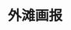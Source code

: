 ---
description: 杂志类应用中少有的针对ios设备重新设计版面的，而不是纸质杂志的简单扫描。
layout: post
results:
- primaryGenreName: Lifestyle
  version: '2.4.2'
  trackViewUrl: https://itunes.apple.com/cn/app/wai-tan-hua-bao/id389125717?mt=8&uo=4
  artworkUrl100: http://a710.phobos.apple.com/us/r1000/085/Purple/v4/21/8a/30/218a3009-c62e-cdf2-469c-b6a6a60c64c1/mzl.qokocsur.png
  artworkUrl60: http://a1.phobos.apple.com/us/r1000/117/Purple/v4/2b/24/3b/2b243ba0-e639-4d21-6efe-63b35f3c0152/icon__07-09-15-58-09_57x57.png
  userRatingCountForCurrentVersion: 19
  sellerName: Maget media Shenzhen Co., Ltd.
  supportedDevices:
  - all
  genres:
  - 生活
  - 娱乐
  trackName: 外滩画报
  description: '《外滩画报》融合国内一流的报道能力和国际化的时尚美学，将深度新闻报道、新锐时尚潮流、健康生活方式和独到文化视角完美结合，是中国社会精英的首选周报读物。


    这本创造中国城市周报全新形态的刊物，坚持以客观、独立、公正的态度，深入剖析热点事件；以最快的速度，报道国际时尚热点趋势；以敏锐的洞察力，关注改变中国人生活方式的力量。


    《外滩画报》致力于为读者提供亲密接触新闻人物、热点事件和潮流话题的机会，以崭新的媒体渠道和传播方式，为社会各领域的沟通和展示建立平台；通过发挥媒体的影响力和公信力，倡导先进理念，推动社会发展。'
  price: 0
  trackId: 389125717
  releaseDate: '2010-08-31T02:27:27Z'
  screenshotUrls:
  - http://a1.mzstatic.com/us/r1000/067/Purple/v4/dd/8d/13/dd8d1343-6877-4331-e568-6d03b08a22f2/mzl.oyybrsus.1136x1136-75.jpg
  - http://a2.mzstatic.com/us/r1000/072/Purple/v4/21/b8/ee/21b8eed7-d4f5-eefd-01ca-c2c1f0b4868a/mzl.wybkduys.1136x1136-75.jpg
  - http://a1.mzstatic.com/us/r1000/116/Purple/v4/00/32/88/0032885b-8ff6-5e0e-2116-b9cd53209acc/mzl.hftuhlro.1136x1136-75.jpg
  - http://a3.mzstatic.com/us/r1000/101/Purple/v4/b9/7a/7c/b97a7cf4-6e77-6d87-123c-2f34ba1662c1/mzl.mdzprazq.1136x1136-75.jpg
  - http://a2.mzstatic.com/us/r1000/068/Purple/v4/a5/d7/1e/a5d71e28-08e7-a11d-12cd-e50f14aafc28/mzl.glctapeh.1136x1136-75.jpg
  artistViewUrl: https://itunes.apple.com/cn/artist/mediapad.cn/id389125720?uo=4
  primaryGenreId: 6012
  userRatingCount: 1198
  averageUserRatingForCurrentVersion: 4
  kind: software
  fileSizeBytes: '18735790'
  bundleId: com.magetmedia.bundpic
  releaseNotes: '1. 解决了图库加载不到的问题.


    2. 修复期刊下载进度显示不准确的问题.


    3. 解决了无网络时已下载的期刊无法阅读的问题.'
  sellerUrl: http://www.mediapad.cn
  artistName: MediaPad.cn
  trackCensoredName: 外滩画报
  isGameCenterEnabled: false
  contentAdvisoryRating: 4+
  languageCodesISO2A:
  - ZH
  trackContentRating: 4+
  features:
  - iosUniversal
  averageUserRating: 3.5
  wrapperType: software
  artworkUrl512: http://a710.phobos.apple.com/us/r1000/085/Purple/v4/21/8a/30/218a3009-c62e-cdf2-469c-b6a6a60c64c1/mzl.qokocsur.png
  formattedPrice: 免费
  artistId: 389125720
  genreIds:
  - '6012'
  - '6016'
  currency: CNY
  ipadScreenshotUrls:
  - http://a5.mzstatic.com/us/r1000/119/Purple/v4/93/b0/e5/93b0e567-b71f-b8e8-9274-021dc2cc43bb/mzl.oairtgmp.480x480-75.jpg
  - http://a2.mzstatic.com/us/r1000/076/Purple/v4/b2/a3/ad/b2a3ad78-317b-5625-757f-5043fb42e645/mzl.ircfnwed.480x480-75.jpg
  - http://a2.mzstatic.com/us/r1000/082/Purple/v4/31/32/83/313283d6-3a81-2e1d-c66d-92cd84014d32/mzl.yhxszewt.480x480-75.jpg
  - http://a5.mzstatic.com/us/r1000/084/Purple/v4/97/cd/78/97cd7839-9247-9983-7e60-53b4782b2243/mzl.czjmqbdu.480x480-75.jpg
  - http://a3.mzstatic.com/us/r1000/111/Purple/v4/02/73/9f/02739f32-c833-bd00-fe4b-909a88186f82/mzl.sblqqvym.480x480-75.jpg
category: 生活
tags: tag1
resultCount: 1
title: 外滩画报

---